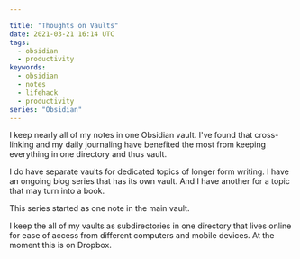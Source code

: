 ```yaml
---

title: "Thoughts on Vaults"
date: 2021-03-21 16:14 UTC
tags:
  - obsidian
  - productivity
keywords:
  - obsidian
  - notes
  - lifehack
  - productivity
series: "Obsidian"
---
```


I keep nearly all of my notes in one Obsidian vault. I've found that cross-linking and my daily journaling have benefited the most from keeping everything in one directory and thus vault.

I do have separate vaults for dedicated topics of longer form writing. I have an ongoing blog series that has its own vault. And I have another for a topic that may turn into a book.

This series started as one note in the main vault.

I keep the all of my vaults as subdirectories in one directory that lives online for ease of access from different computers and mobile devices. At the moment this is on Dropbox.



